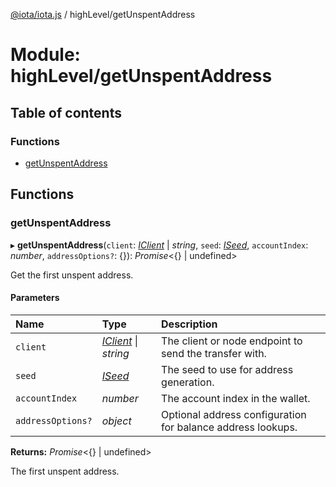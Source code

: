 [@iota/iota.js](../README.md) / highLevel/getUnspentAddress

# Module: highLevel/getUnspentAddress

## Table of contents

### Functions

- [getUnspentAddress](highlevel_getunspentaddress.md#getunspentaddress)

## Functions

### getUnspentAddress

▸ **getUnspentAddress**(`client`: [*IClient*](../interfaces/models_iclient.iclient.md) \| *string*, `seed`: [*ISeed*](../interfaces/models_iseed.iseed.md), `accountIndex`: *number*, `addressOptions?`: {}): *Promise*<{} \| undefined\>

Get the first unspent address.

#### Parameters

| Name | Type | Description |
| :------ | :------ | :------ |
| `client` | [*IClient*](../interfaces/models_iclient.iclient.md) \| *string* | The client or node endpoint to send the transfer with. |
| `seed` | [*ISeed*](../interfaces/models_iseed.iseed.md) | The seed to use for address generation. |
| `accountIndex` | *number* | The account index in the wallet. |
| `addressOptions?` | *object* | Optional address configuration for balance address lookups. |

**Returns:** *Promise*<{} \| undefined\>

The first unspent address.
